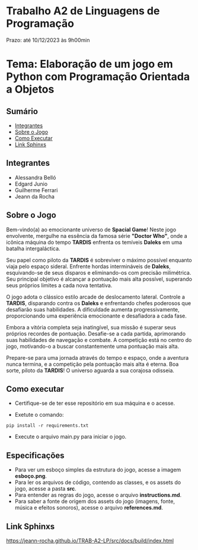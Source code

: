 # Trabalho A2 de Linguagens de Programação

Prazo: até 10/12/2023 às 9h00min

# Tema: Elaboração de um jogo em Python com Programação Orientada a Objetos

## Sumário

  - [Integrantes](#integrantes)
  - [Sobre o Jogo](#sobre-o-jogo)
  - [Como Executar](#como-executar)
  - [Link Sphinxs](#link-sphinxs)

## Integrantes
- Alessandra Belló
- Edgard Junio
- Guilherme Ferrari
- Jeann da Rocha

## Sobre o Jogo

Bem-vindo(a) ao emocionante universo de **Spacial Game**! Neste jogo envolvente, mergulhe na essência da famosa série **"Doctor Who"**, onde a icônica máquina do tempo **TARDIS** enfrenta os temíveis **Daleks** em uma batalha intergaláctica.

Seu papel como piloto da **TARDIS** é sobreviver o máximo possível enquanto viaja pelo espaço sideral. Enfrente hordas intermináveis de **Daleks**, esquivando-se de seus disparos e eliminando-os com precisão milimétrica. Seu principal objetivo é alcançar a pontuação mais alta possível, superando seus próprios limites a cada nova tentativa.

O jogo adota o clássico estilo arcade de deslocamento lateral. Controle a **TARDIS**, disparando contra os **Daleks** e enfrentando chefes poderosos que desafiarão suas habilidades. A dificuldade aumenta progressivamente, proporcionando uma experiência emocionante e desafiadora a cada fase.

Embora a vitória completa seja inatingível, sua missão é superar seus próprios recordes de pontuação. Desafie-se a cada partida, aprimorando suas habilidades de navegação e combate. A competição está no centro do jogo, motivando-o a buscar constantemente uma pontuação mais alta.

Prepare-se para uma jornada através do tempo e espaço, onde a aventura nunca termina, e a competição pela pontuação mais alta é eterna. Boa sorte, piloto da **TARDIS**! O universo aguarda a sua corajosa odisseia.

## Como executar

- Certifique-se de ter esse repositório em sua máquina e o acesse.

- Exetute o comando:

```
pip install -r requirements.txt
```

- Execute o arquivo main.py para iniciar o jogo.

## Especificações

- Para ver um esboço simples da estrutura do jogo, acesse a imagem **esboço.png**.
- Para ler os arquivos de código, contendo as classes, e os assets do jogo, acesse a pasta **src**.
- Para entender as regras do jogo, acesse o arquivo **instructions.md**.
- Para saber a fonte de origem dos assets do jogo (imagens, fonte, música e efeitos sonoros), acesse o arquivo **references.md**.

## Link Sphinxs

https://jeann-rocha.github.io/TRAB-A2-LP/src/docs/build/index.html
